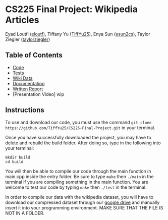 # CS225 Final Project: Wikipedia Articles

Eyad Loutfi ([eloutf](https://github.com/eloutf)), Tiffany Yu ([TiffYu25](https://github.com/TiffYu25)), Enya Sun ([esun2cs](https://github.com/esun2cs)), Taylor Ziegler ([taylorziegler](https://github.com/taylorziegler))

## Table of Contents
* [Code](https://github.com/TiffYu25/CS225-Final-Project/tree/main/src)
* [Tests](https://github.com/TiffYu25/CS225-Final-Project/tree/main/tests)
* [Wiki Data](https://drive.google.com/file/d/1VIy19fnFQyVdE_TDR3rN1yn11nqfQgFV/view)
* [Documentation](https://github.com/TiffYu25/CS225-Final-Project/tree/main/documentation)
* [Written Report](https://github.com/TiffYu25/CS225-Final-Project/blob/main/documentation/results.md)
* [Presentation Video] wip

## Instructions

To use and download our code, you must use the command ```git clone https://github.com/TiffYu25/CS225-Final-Project.git``` in your terminal.

Once you have successfully downloaded the project, you may have to delete and rebuild the build folder. After doing so, type in the following into your terminal:
```
mkdir build
cd build
```
You will then be able to compile our code through the main function in main.cpp inside the entry folder. Be sure to type ```make``` then ```./main``` in the terminal if you are compiling something in the main function. You are welcome to test our code by typing ```make``` then ```./test``` in the terminal.

In order to compile our data with the wikipedia dataset, you will have to download our compressed dataset through our [google drive](https://drive.google.com/file/d/1VIy19fnFQyVdE_TDR3rN1yn11nqfQgFV/view) and manually insert it into your programming environment. MAKE SURE THAT THE FILE IS NOT IN A FOLDER.
